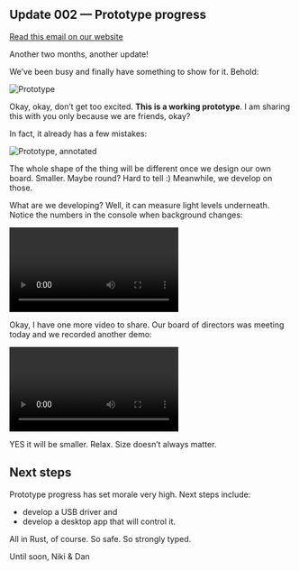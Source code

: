 Update 002 — Prototype progress
---

[Read this email on our website](https://late-mate.com/update-002.html)

Another two months, another update!

We’ve been busy and finally have something to show for it. Behold:

![Prototype](https://late-mate.com/update-002.webp)

Okay, okay, don’t get too excited. **This is a working prototype**. I am sharing this with you only because we are friends, okay? 

In fact, it already has a few mistakes:

![Prototype, annotated](https://late-mate.com/update-002-annotated.webp)

The whole shape of the thing will be different once we design our own board. Smaller. Maybe round? Hard to tell :) Meanwhile, we develop on those.

What are we developing? Well, it can measure light levels underneath. Notice the numbers in the console when background changes:

<video autoplay controls loop><source src="https://late-mate.com/update-002-board.mp4" /></video>

Okay, I have one more video to share. Our board of directors was meeting today and we recorded another demo:

<video autoplay controls loop><source src="https://late-mate.com/update-002-call.mp4 /><video>

YES it will be smaller. Relax. Size doesn’t always matter.

## Next steps

Prototype progress has set morale very high. Next steps include:

- develop a USB driver and
- develop a desktop app that will control it.

All in Rust, of course. So safe. So strongly typed.

Until soon,
Niki & Dan